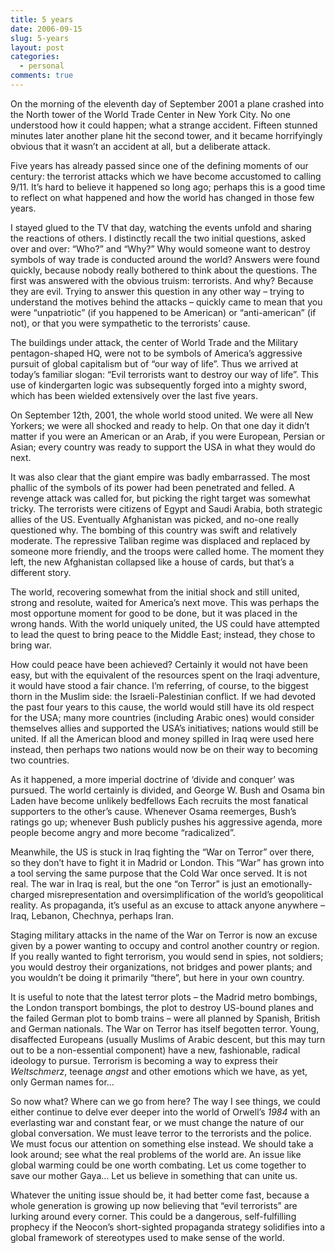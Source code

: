 ```yaml
---
title: 5 years
date: 2006-09-15
slug: 5-years
layout: post
categories:
  - personal
comments: true
---
```


On the morning of the eleventh day of September 2001 a plane crashed into the North tower of the World Trade Center in New York City. No one understood how it could happen; what a strange accident. Fifteen stunned minutes later another plane hit the second tower, and it became horrifyingly obvious that it wasn&#8217;t an accident at all, but a deliberate attack. 

Five years has already passed since one of the defining moments of our century: the terrorist attacks which we have become accustomed to calling 9/11. It&#8217;s hard to believe it happened so long ago; perhaps this is a good time to reflect on what happened and how the world has changed in those few years.

<!-- more -->

I stayed glued to the TV that day, watching the events unfold and sharing the reactions of others. I distinctly recall the two initial questions, asked over and over: &#8220;Who?&#8221; and &#8220;Why?&#8221; Why would someone want to destroy symbols of way trade is conducted around the world? 
Answers were found quickly, because nobody really bothered to think about the questions. The first was answered with the obvious truism: terrorists. And why? Because they are evil. Trying to answer this question in any other way &#8211; trying to understand the motives behind the attacks &#8211; quickly came to mean that you were &#8220;unpatriotic&#8221; (if you happened to be American) or &#8220;anti-american&#8221; (if not), or that you were sympathetic to the terrorists&#8217; cause.  

The buildings under attack, the center of World Trade and the Military pentagon-shaped HQ, were not to be symbols of America&#8217;s aggressive pursuit of global capitalism but of &#8220;our way of life&#8221;. Thus we arrived at today&#8217;s familiar slogan: &#8220;Evil terrorists want to destroy our way of life&#8221;. This use of kindergarten logic was subsequently forged into a mighty sword, which has been wielded extensively over the last five years.

On September 12th, 2001, the whole world stood united. We were all New Yorkers; we were all shocked and ready to help. On that one day it didn&#8217;t matter if you were an American or an Arab, if you were European, Persian or Asian; every country was ready to support the USA in what they would do next. 

It was also clear that the giant empire was badly embarrassed. The most phallic of the symbols of its power had been penetrated and felled. A revenge attack was called for, but picking the right target was somewhat tricky. The terrorists were citizens of Egypt and Saudi Arabia, both strategic allies of the US. Eventually Afghanistan was picked, and no-one really questioned why. The bombing of this country was swift and relatively moderate. The repressive Taliban regime was displaced and replaced by someone more friendly, and the troops were called home. The moment they left, the new Afghanistan collapsed like a house of cards, but that&#8217;s a different story.

The world, recovering somewhat from the initial shock and still united, strong and resolute, waited for America&#8217;s next move. This was perhaps the most opportune moment for good to be done, but it was placed in the wrong hands. With the world uniquely united, the US could have attempted to lead the quest to bring peace to the Middle East; instead, they chose to bring war.

How could peace have been achieved? Certainly it would not have been easy, but with the equivalent of the resources spent on the Iraqi adventure, it would have stood a fair chance. I&#8217;m referring, of course, to the biggest thorn in the Muslim side: the Israeli-Palestinian conflict. If we had devoted the past four years to this cause, the world would still have its old respect for the USA; many more countries (including Arabic ones) would consider themselves allies and supported the USA&#8217;s initiatives; nations would still be united. If all the American blood and money spilled in Iraq were used here instead, then perhaps two nations would now be on their way to becoming two countries. 

As it happened, a more imperial doctrine of &#8216;divide and conquer&#8217; was pursued. The world certainly is divided, and George W. Bush and Osama bin Laden have become unlikely bedfellows Each recruits the most fanatical supporters to the other&#8217;s cause. Whenever Osama reemerges, Bush&#8217;s ratings go up; whenever Bush publicly pushes his aggressive agenda, more people become angry and more become &#8220;radicalized&#8221;.

Meanwhile, the US is stuck in Iraq fighting the &#8220;War on Terror&#8221; over there, so they don&#8217;t have to fight it in Madrid or London. This &#8220;War&#8221; has grown into a tool serving the same purpose that the Cold War once served. It is not real. The war in Iraq is real, but the one &#8220;on Terror&#8221; is just an emotionally-charged misrepresentation and oversimplification of the world&#8217;s geopolitical reality. As propaganda, it&#8217;s useful as an excuse to attack anyone anywhere &#8211; Iraq, Lebanon, Chechnya, perhaps Iran. 

Staging military attacks in the name of the War on Terror is now an excuse given by a power wanting to occupy and control another country or region. If you really wanted to fight terrorism, you would send in spies, not soldiers; you would destroy their organizations, not bridges and power plants; and you wouldn&#8217;t be doing it primarily &#8220;there&#8221;, but here in your own country. 

It is useful to note that the latest terror plots &#8211; the Madrid metro bombings, the London transport bombings, the plot to destroy US-bound planes and the failed German plot to bomb trains &#8211; were all planned by Spanish, British and German nationals. The War on Terror has itself begotten terror. Young, disaffected Europeans (usually Muslims of Arabic descent, but this may turn out to be a non-essential component) have a new, fashionable, radical ideology to pursue. Terrorism is becoming a way to express their <i>Weltschmerz</i>, teenage <i>angst</i> and other emotions which we have, as yet, only German names for&#8230;

So now what? Where can we go from here? The way I see things, we could either continue to delve ever deeper into the world of Orwell&#8217;s <i>1984</i> with an everlasting war and constant fear, or we must change the nature of our global conversation. We must leave terror to the terrorists and the police. We must focus our attention on something else instead. We should take a look around; see what the real problems of the world are. 
An issue like global warming could be one worth combating. Let us come together to save our mother Gaya&#8230; Let us believe in something that can unite us.

Whatever the uniting issue should be, it had better come fast, because a whole generation is growing up now believing that &#8220;evil terrorists&#8221; are lurking around every corner. This could be a dangerous, self-fulfilling prophecy if the Neocon&#8217;s short-sighted propaganda strategy solidifies into a global framework of stereotypes used to make sense of the world.